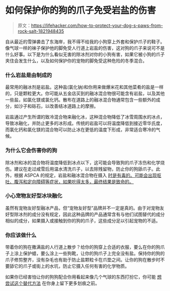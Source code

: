 # 如何保护你的狗的爪子免受岩盐的伤害

> 原文：<https://lifehacker.com/how-to-protect-your-dog-s-paws-from-rock-salt-1821948435>

自从最近的雪弹袭击了东海岸，我不得不给我的小狗穿上外套和保护爪子的鞋子。像气球一样的袜子保护他的脚免受人行道上岩盐的伤害，这对狗的爪子来说可不是什么好事。以下是为什么看似无害的除冰剂对你的小狗有害，如果它被小狗的爪子夹住会发生什么，以及如何保护你的宠物的脚免受这种危险的冬季混合。



### **什么岩盐是由**制成的

最常用的融冰剂是岩盐。这种盐(氯化钠)和你用来做爆米花和其他菜肴的盐是一样的，只是颗粒更大。你可能从五金店买到的融冰混合物很可能含有岩盐，以及其他一些盐，如氯化镁或氯化钙。散布在道路上的融冰混合物通常包含一些额外的成分，如沙子和砾石，以改善结冰道路上的摩擦。

岩盐通过产生所谓的致冷混合物来融化冰，这种混合物降低了冰雪周围水的冰点，导致冰融化，并防止更多的冰形成。传统的岩盐可以将温度降低到接近零华氏度，而氯化钙和氯化镁的混合物可以防止冰在更低的温度下形成，非常适合寒冷的气候。

### **为什么它会伤害你的狗**

除冰剂和冰的混合物将温度降低到冰点以下，这可能会导致狗的爪子冻伤和化学烧伤。建议在走过咸雪后用温水清洗爪子，以去除残留物，防止你的狗舔爪子。此外，根据 ASPCA 的规定，岩盐和融冰混合物在摄入 [时是有毒的。可能会出现呕吐、腹泻和定向障碍等症状，如果吃得太多，最终结果是致命的。](http://aspcapro.org/sites/pro/files/u-toxbrief_0200_1.pdf)

### **小心宠物友好型冰块融化**

虽然有宠物友好型融冰产品，但“宠物友好型”品牌并不一定是真的。由于对宠物友好型除冰剂的成分没有规定，因此这种品牌的产品通常含有与他们试图替代的成分相似的成分，如果摄入或接触到你的狗的爪子，这些成分足以引起宠物的不适。

### **你应该做什么**

带着你的狗在撒满盐的人行道上散步？给你的狗穿上合适的衣服，要么在你的狗爪子上涂上保护蜡，要么涂上一些狗靴，让你的狗爪子上完全没有盐。保持你的狗的爪子修剪整齐，没有杂毛也有助于防止盐颗粒卡在爪垫之间。让你的狗在散步时不要舔它的爪子或街上的水坑，防止它摄入任何有害的化学物质。

如果你已经害怕让你的狗狗配合你用看起来像几个气球的东西打扮它，你可能 [想尝试这个替代方法](https://lifehacker.com/how-to-get-rubber-booties-on-your-dog-1821778886) 在你身上留下更多划痕之前。
